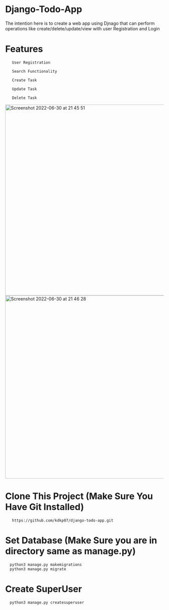 # Django-Todo-App
The intention here is to create a web app using Djnago that can perform operations like create/delete/update/view with user Registration and Login

# Features 
       User Registration 
  
       Search Functionality 
  
       Create Task
  
       Update Task
  
       Delete Task
      
 <img width="605" alt="Screenshot 2022-06-30 at 21 45 51" src="https://user-images.githubusercontent.com/84802372/176728733-6d60a329-c101-433f-86e5-e1953c50f9a8.png"> <img width="580" alt="Screenshot 2022-06-30 at 21 46 28" src="https://user-images.githubusercontent.com/84802372/176728856-f1e32f00-503e-457a-b82b-0fe8c3350fdf.png">

  
 # Clone This Project (Make Sure You Have Git Installed)


       https://github.com/kdkp07/django-todo-app.git
       
       
 # Set Database (Make Sure you are in directory same as manage.py)

      python3 manage.py makemigrations
      python3 manage.py migrate
      
 #  Create SuperUser

      python3 manage.py createsuperuser
